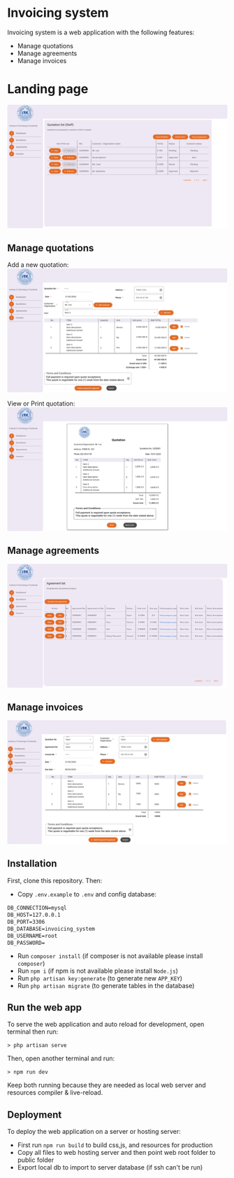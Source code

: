 # Invoicing system
Invoicing system is a web application with the following features:
- Manage quotations
- Manage agreements
- Manage invoices

# Landing page
![Homepage](docs/img/homepage.jpg)

## Manage quotations
Add a new quotation:
![Add quotation](docs/img/add_quotation.jpg)

View or Print quotation:
![View quotation](docs/img/view_quotation.png)

## Manage agreements
![Agreements](docs/img/agreements.png)
## Manage invoices
![Invoices](docs/img/add_invoice.jpg)
## Installation
First, clone this repository. Then:
- Copy `.env.example` to `.env` and config database:
```ru
DB_CONNECTION=mysql
DB_HOST=127.0.0.1
DB_PORT=3306
DB_DATABASE=invoicing_system
DB_USERNAME=root
DB_PASSWORD=
```
- Run `composer install` (if composer is not available please install `composer`)
- Run `npm i` (if npm is not available please install `Node.js`)
- Run `php artisan key:generate` (to generate new `APP_KEY`)
- Run `php artisan migrate` (to generate tables in the database)

## Run the web app
To serve the web application and auto reload for development, open terminal then run:
```
> php artisan serve
```
Then, open another terminal and run:
```
> npm run dev
```
Keep both running because they are needed as local web server and resources compiler & live-reload.

## Deployment
To deploy the web application on a server or hosting server:
- First run `npm run build` to build css,js, and resources for production
- Copy all files to web hosting server and then point web root folder to public folder
- Export local db to import to server database (if ssh can't be run)
